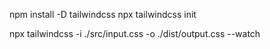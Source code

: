 npm install -D tailwindcss
npx tailwindcss init

npx tailwindcss -i ./src/input.css -o ./dist/output.css --watch